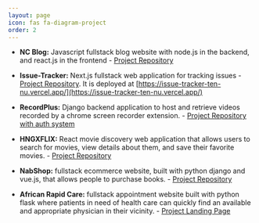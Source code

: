 ```yaml
---
layout: page
icon: fas fa-diagram-project
order: 2
---
```


- **NC Blog:** Javascript fullstack blog website with node.js in the backend, and react.js in the frontend - [Project Repository](https://github.com/nabil2i/ncblog)

- **Issue-Tracker:** Next.js fullstack web application for tracking issues - [Project Repository](https://github.com/nabil2i/issue-tracker). It is deployed at [https://issue-tracker-ten-nu.vercel.app/](https://issue-tracker-ten-nu.vercel.app/)

- **RecordPlus:** Django backend application to host and retrieve videos recorded by a chrome screen recorder extension. - [Project Repository with auth system](https://github.com/nabil2i/record-plus) 

<!-- - [Initial and Deprecated Repository](https://github.com/nabil2i/recordplus) -->

- **HNGXFLIX:** React movie discovery web application that allows users to search for movies, view details about them, and save their favorite movies. - [Project Repository](https://github.com/nabil2i/hngxflix)

- **NabShop:** fullstack ecommerce website, built with python django and vue.js, that allows people to purchase books. - [Project Repository](https://github.com/nabil2i/nabshop)

- **African Rapid Care:** fullstack appointment website built with python flask where patients in need of health care can quickly find an available and appropriate physician in their vicinity. - [Project Landing Page](https://nabil2i.github.io/arc-page)
